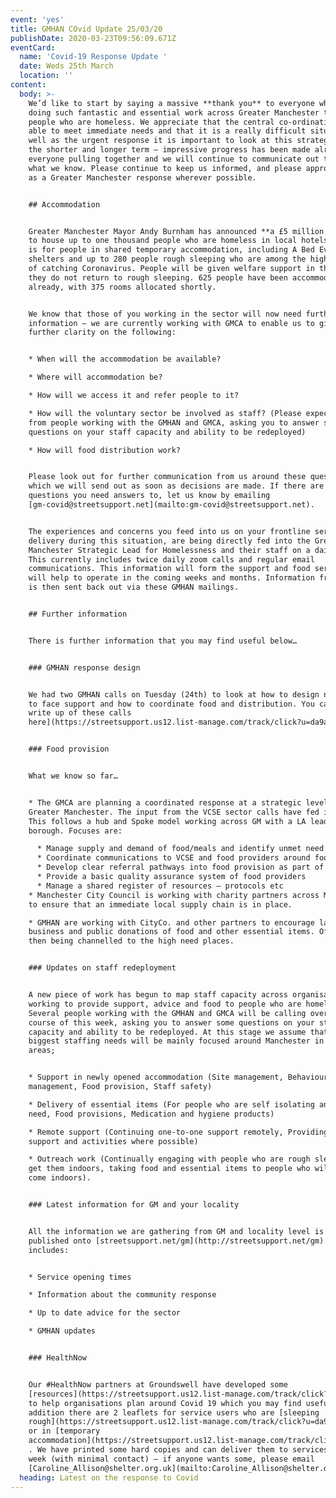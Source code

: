 ```yaml
---
event: 'yes'
title: GMHAN COvid Update 25/03/20
publishDate: 2020-03-23T09:56:09.671Z
eventCard:
  name: 'Covid-19 Response Update '
  date: Weds 25th March
  location: ''
content:
  body: >-
    We’d like to start by saying a massive **thank you** to everyone who is
    doing such fantastic and essential work across Greater Manchester to support
    people who are homeless. We appreciate that the central co-ordination is not
    able to meet immediate needs and that it is a really difficult situation. As
    well as the urgent response it is important to look at this strategically in
    the shorter and longer term – impressive progress has been made already by
    everyone pulling together and we will continue to communicate out to you all
    what we know. Please continue to keep us informed, and please approach this
    as a Greater Manchester response wherever possible.


    ## Accommodation


    Greater Manchester Mayor Andy Burnham has announced **a £5 million package
    to house up to one thousand people who are homeless in local hotels**. This
    is for people in shared temporary accommodation, including A Bed Every Night
    shelters and up to 280 people rough sleeping who are among the highest risk
    of catching Coronavirus. People will be given welfare support in the hope
    they do not return to rough sleeping. 625 people have been accommodated
    already, with 375 rooms allocated shortly.


    We know that those of you working in the sector will now need further
    information – we are currently working with GMCA to enable us to give
    further clarity on the following:


    * When will the accommodation be available?

    * Where will accommodation be?

    * How will we access it and refer people to it?

    * How will the voluntary sector be involved as staff? (Please expect calls
    from people working with the GMHAN and GMCA, asking you to answer some
    questions on your staff capacity and ability to be redeployed)

    * How will food distribution work?


    Please look out for further communication from us around these questions
    which we will send out as soon as decisions are made. If there are other key
    questions you need answers to, let us know by emailing
    [gm-covid@​streetsupport.net](mailto:gm-covid@streetsupport.net).


    The experiences and concerns you feed into us on your frontline service
    delivery during this situation, are being directly fed into the Greater
    Manchester Strategic Lead for Homelessness and their staff on a daily basis.
    This currently includes twice daily zoom calls and regular email
    communications. This information will form the support and food services you
    will help to operate in the coming weeks and months. Information from them
    is then sent back out via these GMHAN mailings.


    ## Further information


    There is further information that you may find useful below…


    ### GMHAN response design


    We had two GMHAN calls on Tuesday (24th) to look at how to design non face
    to face support and how to coordinate food and distribution. You can [see a
    write up of these calls
    here](https://streetsupport.us12.list-manage.com/track/click?u=da9a1d4bb2b1a69a981456972&id=5466666ece&e=e51bbfb50d).


    ### Food provision


    What we know so far…


    * The GMCA are planning a coordinated response at a strategic level across
    Greater Manchester. The input from the VCSE sector calls have fed into this.
    This follows a hub and Spoke model working across GM with a LA lead in each
    borough. Focuses are:

      * Manage supply and demand of food/meals and identify unmet need
      * Coordinate communications to VCSE and food providers around food safety, food preparation principles
      * Develop clear referral pathways into food provision as part of welfare support and Place Based teams
      * Provide a basic quality assurance system of food providers
      * Manage a shared register of resources – protocols etc
    * Manchester City Council is working with charity partners across Manchester
    to ensure that an immediate local supply chain is in place.

    * GMHAN are working with CityCo. and other partners to encourage large scale
    business and public donations of food and other essential items. Offers are
    then being channelled to the high need places.


    ### Updates on staff redeployment


    A new piece of work has begun to map staff capacity across organisations
    working to provide support, advice and food to people who are homeless.
    Several people working with the GMHAN and GMCA will be calling over the
    course of this week, asking you to answer some questions on your staff
    capacity and ability to be redeployed. At this stage we assume that the
    biggest staffing needs will be mainly focused around Manchester in four key
    areas;


    * Support in newly opened accommodation (Site management, Behaviour
    management, Food provision, Staff safety)

    * Delivery of essential items (For people who are self isolating and/or in
    need, Food provisions, Medication and hygiene products)

    * Remote support (Continuing one-to-one support remotely, Providing social
    support and activities where possible)

    * Outreach work (Continually engaging with people who are rough sleeping to
    get them indoors, taking food and essential items to people who will not
    come indoors).


    ### Latest information for GM and your locality


    All the information we are gathering from GM and locality level is being
    published onto [streetsupport.net/gm](http://streetsupport.net/gm). This
    includes:


    * Service opening times

    * Information about the community response

    * Up to date advice for the sector

    * GMHAN updates


    ### HealthNow


    Our #HealthNow partners at Groundswell have developed some
    [resources](https://streetsupport.us12.list-manage.com/track/click?u=da9a1d4bb2b1a69a981456972&id=30117c4e41&e=e51bbfb50d)
    to help organisations plan around Covid 19 which you may find useful. In
    addition there are 2 leaflets for service users who are [sleeping
    rough](https://streetsupport.us12.list-manage.com/track/click?u=da9a1d4bb2b1a69a981456972&id=bf58db5248&e=e51bbfb50d)
    or in [temporary
    accommodation](https://streetsupport.us12.list-manage.com/track/click?u=da9a1d4bb2b1a69a981456972&id=3aa629ae12&e=e51bbfb50d)
    . We have printed some hard copies and can deliver them to services this
    week (with minimal contact) – if anyone wants some, please email
    [Caroline_Allison@​shelter.org.uk](mailto:Caroline_Allison@shelter.org.uk).
  heading: Latest on the response to Covid
---
```

